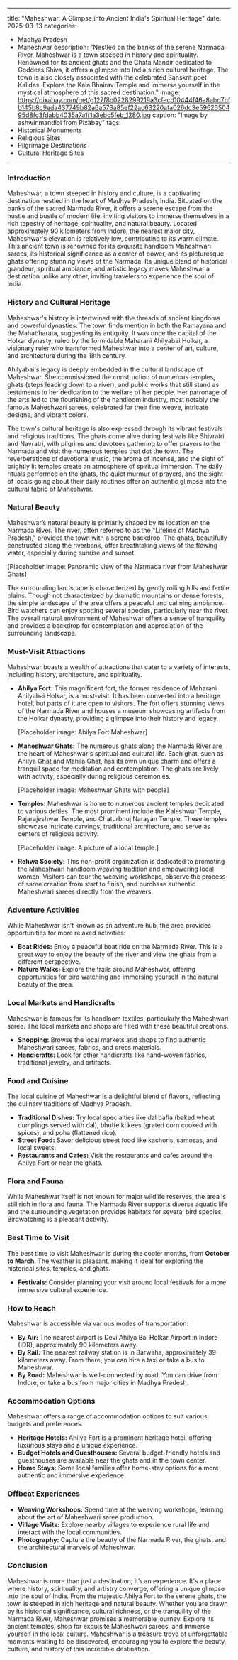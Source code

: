 
---
title: "Maheshwar: A Glimpse into Ancient India's Spiritual Heritage"
date: 2025-03-13
categories:
  - Madhya Pradesh
  - Maheshwar
description: "Nestled on the banks of the serene Narmada River, Maheshwar is a town steeped in history and spirituality. Renowned for its ancient ghats and the Ghata Mandir dedicated to Goddess Shiva, it offers a glimpse into India's rich cultural heritage. The town is also closely associated with the celebrated Sanskrit poet Kalidas. Explore the Kala Bhairav Temple and immerse yourself in the mystical atmosphere of this sacred destination."
image: https://pixabay.com/get/g127f8c0228299219a3cfecd10444f46a8abd7bfb145b8c9ada437749b82a6a573a85ef22ac63220afa026dc3e5962650495d8fc3fdabb4035a7a1f1a3ebc5feb_1280.jpg
caption: "Image by ashwinmandloi from Pixabay"
tags: 
  - Historical Monuments
  - Religious Sites
  - Pilgrimage Destinations
  - Cultural Heritage Sites
---


### **Introduction**

Maheshwar, a town steeped in history and culture, is a captivating destination nestled in the heart of Madhya Pradesh, India. Situated on the banks of the sacred Narmada River, it offers a serene escape from the hustle and bustle of modern life, inviting visitors to immerse themselves in a rich tapestry of heritage, spirituality, and natural beauty. Located approximately 90 kilometers from Indore, the nearest major city, Maheshwar's elevation is relatively low, contributing to its warm climate. This ancient town is renowned for its exquisite handloom Maheshwari sarees, its historical significance as a center of power, and its picturesque ghats offering stunning views of the Narmada. Its unique blend of historical grandeur, spiritual ambiance, and artistic legacy makes Maheshwar a destination unlike any other, inviting travelers to experience the soul of India.

### **History and Cultural Heritage**

Maheshwar's history is intertwined with the threads of ancient kingdoms and powerful dynasties. The town finds mention in both the Ramayana and the Mahabharata, suggesting its antiquity. It was once the capital of the Holkar dynasty, ruled by the formidable Maharani Ahilyabai Holkar, a visionary ruler who transformed Maheshwar into a center of art, culture, and architecture during the 18th century.

Ahilyabai's legacy is deeply embedded in the cultural landscape of Maheshwar. She commissioned the construction of numerous temples, ghats (steps leading down to a river), and public works that still stand as testaments to her dedication to the welfare of her people. Her patronage of the arts led to the flourishing of the handloom industry, most notably the famous Maheshwari sarees, celebrated for their fine weave, intricate designs, and vibrant colors.

The town's cultural heritage is also expressed through its vibrant festivals and religious traditions. The ghats come alive during festivals like Shivratri and Navratri, with pilgrims and devotees gathering to offer prayers to the Narmada and visit the numerous temples that dot the town. The reverberations of devotional music, the aroma of incense, and the sight of brightly lit temples create an atmosphere of spiritual immersion. The daily rituals performed on the ghats, the quiet murmur of prayers, and the sight of locals going about their daily routines offer an authentic glimpse into the cultural fabric of Maheshwar.

### **Natural Beauty**

Maheshwar’s natural beauty is primarily shaped by its location on the Narmada River. The river, often referred to as the "Lifeline of Madhya Pradesh," provides the town with a serene backdrop. The ghats, beautifully constructed along the riverbank, offer breathtaking views of the flowing water, especially during sunrise and sunset.

[Placeholder image: Panoramic view of the Narmada river from Maheshwar Ghats]

The surrounding landscape is characterized by gently rolling hills and fertile plains. Though not characterized by dramatic mountains or dense forests, the simple landscape of the area offers a peaceful and calming ambiance. Bird watchers can enjoy spotting several species, particularly near the river. The overall natural environment of Maheshwar offers a sense of tranquility and provides a backdrop for contemplation and appreciation of the surrounding landscape.

### **Must-Visit Attractions**

Maheshwar boasts a wealth of attractions that cater to a variety of interests, including history, architecture, and spirituality.

*   **Ahilya Fort:** This magnificent fort, the former residence of Maharani Ahilyabai Holkar, is a must-visit. It has been converted into a heritage hotel, but parts of it are open to visitors. The fort offers stunning views of the Narmada River and houses a museum showcasing artifacts from the Holkar dynasty, providing a glimpse into their history and legacy.

    [Placeholder image: Ahilya Fort Maheshwar]

*   **Maheshwar Ghats:** The numerous ghats along the Narmada River are the heart of Maheshwar's spiritual and cultural life. Each ghat, such as Ahilya Ghat and Mahila Ghat, has its own unique charm and offers a tranquil space for meditation and contemplation. The ghats are lively with activity, especially during religious ceremonies.

    [Placeholder image: Maheshwar Ghats with people]

*   **Temples:** Maheshwar is home to numerous ancient temples dedicated to various deities. The most prominent include the Kaleshwar Temple, Rajarajeshwar Temple, and Chaturbhuj Narayan Temple. These temples showcase intricate carvings, traditional architecture, and serve as centers of religious activity.

    [Placeholder image: A picture of a local temple.]

*   **Rehwa Society:** This non-profit organization is dedicated to promoting the Maheshwari handloom weaving tradition and empowering local women. Visitors can tour the weaving workshops, observe the process of saree creation from start to finish, and purchase authentic Maheshwari sarees directly from the weavers.

### **Adventure Activities**

While Maheshwar isn't known as an adventure hub, the area provides opportunities for more relaxed activities:

*   **Boat Rides:** Enjoy a peaceful boat ride on the Narmada River. This is a great way to enjoy the beauty of the river and view the ghats from a different perspective.
*   **Nature Walks:** Explore the trails around Maheshwar, offering opportunities for bird watching and immersing yourself in the natural beauty of the area.

### **Local Markets and Handicrafts**

Maheshwar is famous for its handloom textiles, particularly the Maheshwari saree. The local markets and shops are filled with these beautiful creations.

*   **Shopping:** Browse the local markets and shops to find authentic Maheshwari sarees, fabrics, and dress materials.
*   **Handicrafts:** Look for other handicrafts like hand-woven fabrics, traditional jewelry, and artifacts.

### **Food and Cuisine**

The local cuisine of Maheshwar is a delightful blend of flavors, reflecting the culinary traditions of Madhya Pradesh.

*   **Traditional Dishes:** Try local specialties like dal bafla (baked wheat dumplings served with dal), bhutte ki kees (grated corn cooked with spices), and poha (flattened rice).
*   **Street Food:** Savor delicious street food like kachoris, samosas, and local sweets.
*   **Restaurants and Cafes:** Visit the restaurants and cafes around the Ahilya Fort or near the ghats.

### **Flora and Fauna**

While Maheshwar itself is not known for major wildlife reserves, the area is still rich in flora and fauna. The Narmada River supports diverse aquatic life and the surrounding vegetation provides habitats for several bird species. Birdwatching is a pleasant activity.

### **Best Time to Visit**

The best time to visit Maheshwar is during the cooler months, from **October to March**. The weather is pleasant, making it ideal for exploring the historical sites, temples, and ghats.

*   **Festivals:** Consider planning your visit around local festivals for a more immersive cultural experience.

### **How to Reach**

Maheshwar is accessible via various modes of transportation:

*   **By Air:** The nearest airport is Devi Ahilya Bai Holkar Airport in Indore (IDR), approximately 90 kilometers away.
*   **By Rail:** The nearest railway station is in Barwaha, approximately 39 kilometers away. From there, you can hire a taxi or take a bus to Maheshwar.
*   **By Road:** Maheshwar is well-connected by road. You can drive from Indore, or take a bus from major cities in Madhya Pradesh.

### **Accommodation Options**

Maheshwar offers a range of accommodation options to suit various budgets and preferences.

*   **Heritage Hotels:** Ahilya Fort is a prominent heritage hotel, offering luxurious stays and a unique experience.
*   **Budget Hotels and Guesthouses:** Several budget-friendly hotels and guesthouses are available near the ghats and in the town center.
*   **Home Stays:** Some local families offer home-stay options for a more authentic and immersive experience.

### **Offbeat Experiences**

*   **Weaving Workshops:** Spend time at the weaving workshops, learning about the art of Maheshwari saree production.
*   **Village Visits:** Explore nearby villages to experience rural life and interact with the local communities.
*   **Photography:** Capture the beauty of the Narmada River, the ghats, and the architectural marvels of Maheshwar.

### **Conclusion**

Maheshwar is more than just a destination; it’s an experience. It's a place where history, spirituality, and artistry converge, offering a unique glimpse into the soul of India. From the majestic Ahilya Fort to the serene ghats, the town is steeped in rich heritage and natural beauty. Whether you are drawn by its historical significance, cultural richness, or the tranquility of the Narmada River, Maheshwar promises a memorable journey. Explore its ancient temples, shop for exquisite Maheshwari sarees, and immerse yourself in the local culture. Maheshwar is a treasure trove of unforgettable moments waiting to be discovered, encouraging you to explore the beauty, culture, and history of this incredible destination.


